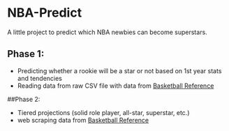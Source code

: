 # NBA-Predict
A little project to predict which NBA newbies can become superstars.

## Phase 1:
- Predicting whether a rookie will be a star or not based on 1st year stats and tendencies
- Reading data from raw CSV file with data from [Basketball Reference](https://www.basketball-reference.com/)

##Phase 2:
- Tiered projections (solid role player, all-star, superstar, etc.)
- web scraping data from [Basketball Reference](https://www.basketball-reference.com/)
